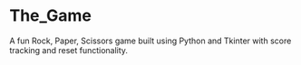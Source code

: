 # The_Game
A fun Rock, Paper, Scissors game built using Python and Tkinter with score tracking and reset functionality.
